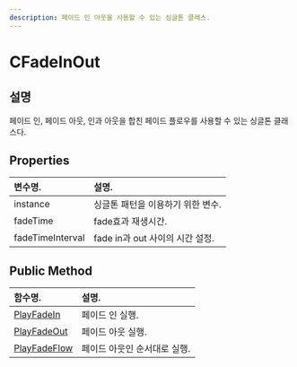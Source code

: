 ```yaml
---
description: 페이드 인 아웃을 사용할 수 있는 싱글톤 클래스.
---
```


# CFadeInOut

## 설명 

페이드 인, 페이드 아웃, 인과 아웃을 합친 페이드 플로우를 사용할 수 있는 싱글톤 클래스다.

## Properties

| 변수명. | 설명. |
| :--- | :--- |
| instance | 싱글톤 패턴을 이용하기 위한 변수. |
| fadeTime | fade효과 재생시간. |
| fadeTimeInterval | fade in과 out 사이의 시간 설정. |

## Public Method

| 함수명. | 설명. |
| :--- | :--- |
| [PlayFadeIn](playfadein.md) | 페이드 인 실행. |
| [PlayFadeOut](playfadeout.md) | 페이드 아웃 실행. |
| [PlayFadeFlow](playfadeflow.md) | 페이드 아웃인 순서대로 실행. |

